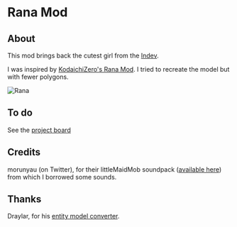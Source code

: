# Rana Mod

## About
This mod brings back the cutest girl from the [Indev](https://minecraft.gamepedia.com/Java_Edition_removed_features#Beast_Boy.2C_Black_Steve.2C_Steve.2C_and_Rana).
 
I was inspired by [KodaichiZero's Rana Mod](https://www.minecraftforum.net/forums/mapping-and-modding-java-edition/minecraft-mods/1272375-1-7-3-rana-mod-v7). I tried to recreate the model but with fewer polygons.

![Rana](https://i.imgur.com/KpUF2lB.png)

## To do
See the [project board](https://github.com/Amb0s/rana-mod/projects/1)

## Credits
morunyau (on Twitter), for their littleMaidMob soundpack ([available here](https://www.minecraftforum.net/forums/mapping-and-modding-java-edition/minecraft-mods/1287042-1-7-10-1-8-littlemaidmob-final-versions-updated)) from which I borrowed some sounds.

## Thanks
Draylar, for his [entity model converter](https://github.com/Draylar/f2fentitymodels).